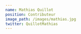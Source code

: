 ```yaml
---
name: Mathias Quillot 
position: Contributeur
image_path: /images/mathias.jpg
twitter: QuillotMathias 
---
```

